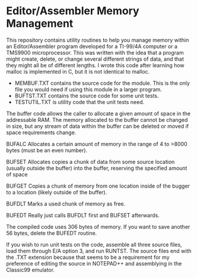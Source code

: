 # Editor/Assembler Memory Management

This repository contains utility routines to help you manage memory within an Editor/Assembler program developed for a TI-99/4A computer or a TMS9900 microprocessor. This was written with the idea that a program might create, delete, or change several different strings of data, and that they might all be of different lengths. I wrote this code after learning how malloc is implemented in C, but it is not identical to malloc.

* MEMBUF.TXT contains the source code for the module. This is the only file you would need if using this module in a larger program.
* BUFTST.TXT contains the source code for some unit tests.
* TESTUTIL.TXT is utility code that the unit tests need.

The buffer code allows the caller to allocate a given amount of space in the addressable RAM. The memory allocated to the buffer cannot be changed in size, but any stream of data within the buffer can be deleted or moved if space requirements change.

BUFALC
Allocates a certain amount of memory in the range of 4 to >8000 bytes (must be an even number).

BUFSET
Allocates copies a chunk of data from some source location (usually outside the buffer) into the buffer, reserving the specified amount of space

BUFGET
Copies a chunk of memory from one location inside of the bugger to a location (likely outside of the buffer).

BUFDLT
Marks a used chunk of memory as free.

BUFEDT
Really just calls BUFDLT first and BUFSET afterwards.

The compiled code uses 306 bytes of memory. If you want to save another 56 bytes, delete the BUFEDT routine.

If you wish to run unit tests on the code, assemble all three source files, load them through E/A option 3, and run RUNTST.
The source files end with the .TXT extension because that seems to be a requirement for my preference of editing the source in NOTEPAD++ and assemblying in the Classic99 emulator.